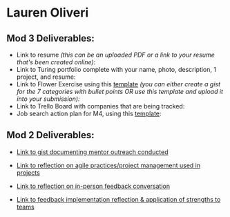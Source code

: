 # Lauren Oliveri

## Mod 3 Deliverables:

* Link to resume *(this can be an uploaded PDF or a link to your resume that's been created online)*: 
* Link to Turing portfolio complete with your name, photo, description, 1 project, and resume:
* Link to Flower Exercise using this [template](https://github.com/turingschool/career-development-curriculum/blob/master/files/Career%20Unit%20-%20The%20Flower%20Diagram.pdf) *(you can either create a gist for the 7 categories with bullet points OR use this template and upload it into your submission):*
* Link to Trello Board with companies that are being tracked: 
* Job search action plan for M4, using this [template](https://github.com/turingschool/career-development-curriculum/blob/master/module_three/mod_4_action_plan_template.md):

## Mod 2 Deliverables:
* [Link to gist documenting mentor outreach conducted](https://gist.github.com/lao9/6649939a9a7d1d70160bb37f9b674d69)
  
* [Link to reflection on agile practices/project management used in projects](https://gist.github.com/lao9/1d0e85aa418ac4ea81072b43cd8aa06c)
  
 * [Link to reflection on in-person feedback conversation](https://gist.github.com/lao9/08a88c4262f0801fce8dc3b30bef8bec)
  
 * [Link to feedback implementation reflection & application of strengths to teams](https://gist.github.com/lao9/f92fdf7a932cfe175a1f6f8e85ce08cb)
